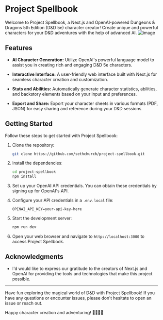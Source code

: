 # Project Spellbook

Welcome to Project Spellbook, a Next.js and OpenAI-powered Dungeons & Dragons 5th Edition (D&D 5e) character creator! Create unique and powerful characters for your D&D adventures with the help of advanced AI.
![image](https://github.com/sethchurch/project-spellbook/assets/22456150/1783268d-be3f-4b72-9472-962f8b950f33)

## Features

- **AI Character Generation:** Utilize OpenAI's powerful language model to assist you in creating rich and engaging D&D 5e characters.

- **Interactive Interface:** A user-friendly web interface built with Next.js for seamless character creation and customization.

- **Stats and Abilities:** Automatically generate character statistics, abilities, and backstory elements based on your input and preferences.

- **Export and Share:** Export your character sheets in various formats (PDF, JSON) for easy sharing and reference during your D&D sessions.

## Getting Started

Follow these steps to get started with Project Spellbook:

1. Clone the repository:

   ```bash
   git clone https://github.com/sethchurch/project-spellbook.git
   ```

2. Install the dependencies:

   ```bash
   cd project-spellbook
   npm install
   ```

3. Set up your OpenAI API credentials. You can obtain these credentials by signing up for OpenAI's API.

4. Configure your API credentials in a `.env.local` file:

   ```env
   OPENAI_API_KEY=your-api-key-here
   ```

5. Start the development server:

   ```bash
   npm run dev
   ```

6. Open your web browser and navigate to `http://localhost:3000` to access Project Spellbook.

## Acknowledgments

- I'd would like to express our gratitude to the creators of Next.js and OpenAI for providing the tools and technologies that make this project possible.

---

Have fun exploring the magical world of D&D with Project Spellbook! If you have any questions or encounter issues, please don't hesitate to open an issue or reach out.

Happy character creation and adventuring! 🎲📜🧙‍♂️
